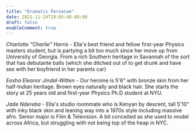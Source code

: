 ```yaml
---
title: "Dramatis Personae"
date: 2021-11-24T18:05:48-08:00
draft: false
enableComment: true
---
```


*Charlotte "Charlie" Harris* - Ella's best friend and fellow first-year Physics masters student, but is partying a bit too much since her move up from University of Georgia. From a rich Southern heritage in Savannah of the sort that has debutante balls (which she ditched out of to get drunk and have sex with her boyfriend in her parents car)


*Eesha Eleanor Jindal-Witten* - Our heroine is 5'6" with bronze skin from her half-Indian heritage. Brown eyes naturally and black hair. She starts the story at 25 years old and first-year Physics Ph.D student at NYU.

*Jade Ndereba* - Ella's studio roommate who is Kenyan by descent, tall 5'10" with inky black skin and leaning way into a 1970s style including massive afro. Senior major is Film & Television. A bit conceited as she used to model across Africa, but struggling with not being top of the heap in NYC. 
